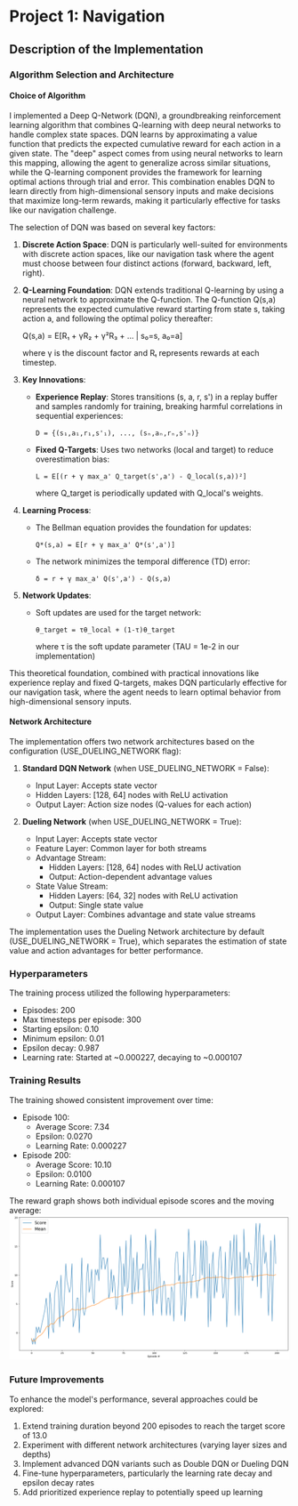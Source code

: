 # Project 1: Navigation

## Description of the Implementation

### Algorithm Selection and Architecture

#### Choice of Algorithm

I implemented a Deep Q-Network (DQN), a groundbreaking reinforcement learning algorithm that combines Q-learning with
deep neural networks to handle complex state spaces. DQN learns by approximating a value function that predicts the
expected cumulative reward for each action in a given state. The "deep" aspect comes from using neural networks to learn
this mapping, allowing the agent to generalize across similar situations, while the Q-learning component provides the
framework for learning optimal actions through trial and error. This combination enables DQN to learn directly from
high-dimensional sensory inputs and make decisions that maximize long-term rewards, making it particularly effective for
tasks like our navigation challenge.

The selection of DQN was based on several key factors:

1. **Discrete Action Space**: DQN is particularly well-suited for environments with discrete action spaces, like our
   navigation task where the agent must choose between four distinct actions (forward, backward, left, right).

2. **Q-Learning Foundation**: DQN extends traditional Q-learning by using a neural network to approximate the
   Q-function. The Q-function Q(s,a) represents the expected cumulative reward starting from state s, taking action a,
   and following the optimal policy thereafter:

    Q(s,a) = E[R₁ + γR₂ + γ²R₃ + ... | s₀=s, a₀=a]

    where γ is the discount factor and Rₜ represents rewards at each timestep.

3. **Key Innovations**:

    - **Experience Replay**: Stores transitions (s, a, r, s') in a replay buffer and samples randomly for training,
      breaking harmful correlations in sequential experiences:

        ```
        D = {(s₁,a₁,r₁,s'₁), ..., (sₙ,aₙ,rₙ,s'ₙ)}
        ```

    - **Fixed Q-Targets**: Uses two networks (local and target) to reduce overestimation bias:
        ```
        L = E[(r + γ max_a' Q_target(s',a') - Q_local(s,a))²]
        ```
        where Q_target is periodically updated with Q_local's weights.

4. **Learning Process**:

    - The Bellman equation provides the foundation for updates:
        ```
        Q*(s,a) = E[r + γ max_a' Q*(s',a')]
        ```
    - The network minimizes the temporal difference (TD) error:
        ```
        δ = r + γ max_a' Q(s',a') - Q(s,a)
        ```

5. **Network Updates**:
    - Soft updates are used for the target network:
        ```
        θ_target = τθ_local + (1-τ)θ_target
        ```
        where τ is the soft update parameter (TAU = 1e-2 in our implementation)

This theoretical foundation, combined with practical innovations like experience replay and fixed Q-targets, makes DQN
particularly effective for our navigation task, where the agent needs to learn optimal behavior from high-dimensional
sensory inputs.

#### Network Architecture

The implementation offers two network architectures based on the configuration (USE_DUELING_NETWORK flag):

1. **Standard DQN Network** (when USE_DUELING_NETWORK = False):

    - Input Layer: Accepts state vector
    - Hidden Layers: [128, 64] nodes with ReLU activation
    - Output Layer: Action size nodes (Q-values for each action)

2. **Dueling Network** (when USE_DUELING_NETWORK = True):
    - Input Layer: Accepts state vector
    - Feature Layer: Common layer for both streams
    - Advantage Stream:
        - Hidden Layers: [128, 64] nodes with ReLU activation
        - Output: Action-dependent advantage values
    - State Value Stream:
        - Hidden Layers: [64, 32] nodes with ReLU activation
        - Output: Single state value
    - Output Layer: Combines advantage and state value streams

The implementation uses the Dueling Network architecture by default (USE_DUELING_NETWORK = True), which separates the
estimation of state value and action advantages for better performance.

### Hyperparameters

The training process utilized the following hyperparameters:

- Episodes: 200
- Max timesteps per episode: 300
- Starting epsilon: 0.10
- Minimum epsilon: 0.01
- Epsilon decay: 0.987
- Learning rate: Started at ~0.000227, decaying to ~0.000107

### Training Results

The training showed consistent improvement over time:

- Episode 100:
    - Average Score: 7.34
    - Epsilon: 0.0270
    - Learning Rate: 0.000227
- Episode 200:
    - Average Score: 10.10
    - Epsilon: 0.0100
    - Learning Rate: 0.000107

The reward graph shows both individual episode scores and the moving average: ![Reward Graph](./images/reward_graph.png)

### Future Improvements

To enhance the model's performance, several approaches could be explored:

1. Extend training duration beyond 200 episodes to reach the target score of 13.0
2. Experiment with different network architectures (varying layer sizes and depths)
3. Implement advanced DQN variants such as Double DQN or Dueling DQN
4. Fine-tune hyperparameters, particularly the learning rate decay and epsilon decay rates
5. Add prioritized experience replay to potentially speed up learning
